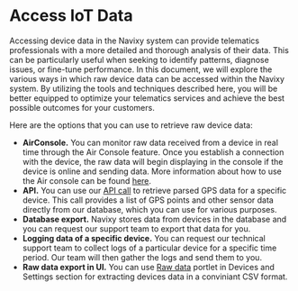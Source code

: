 # Access IoT Data

Accessing device data in the Navixy system can provide telematics professionals with a more detailed and thorough analysis of their data. This can be particularly useful when seeking to identify patterns, diagnose issues, or fine-tune performance. In this document, we will explore the various ways in which raw device data can be accessed within the Navixy system. By utilizing the tools and techniques described here, you will be better equipped to optimize your telematics services and achieve the best possible outcomes for your customers.

Here are the options that you can use to retrieve raw device data:

* **AirConsole.** You can monitor raw data received from a device in real time through the Air Console feature. Once you establish a connection with the device, the raw data will begin displaying in the console if the device is online and sending data. More information about how to use the Air console can be found [here](https://app.gitbook.com/s/KdgeXg71LpaDrwexQYwp/devices/air-console).
* **API.** You can use our [API call](https://www.navixy.com/docs/navixy-api/user-api/data-warehouse-api/resources/tracker/raw-data) to retrieve parsed GPS data for a specific device. This call provides a list of GPS points and other sensor data directly from our database, which you can use for various purposes.
* **Database export.** Navixy stores data from devices in the database and you can request our support team to export that data for you.
* **Logging data of a specific device.** You can request our technical support team to collect logs of a particular device for a specific time period. Our team will then gather the logs and send them to you.
* **Raw data export in UI.** You can use [Raw data](save-iot-data-to-csv-file/) portlet in Devices and Settings section for extracting devices data in a conviniant CSV format.
